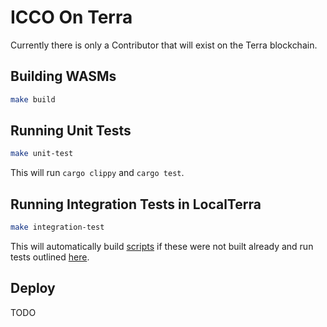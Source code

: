 # ICCO On Terra

Currently there is only a Contributor that will exist on the Terra blockchain.

## Building WASMs

```sh
make build
```

## Running Unit Tests

```sh
make unit-test
```

This will run `cargo clippy` and `cargo test`.

## Running Integration Tests in LocalTerra

```sh
make integration-test
```

This will automatically build [scripts](scripts) if these were not built already and run tests outlined [here](scripts/tests).

## Deploy

TODO
